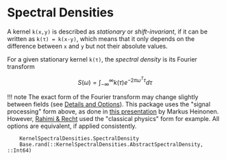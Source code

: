 # Spectral Densities

A kernel ``k(x,y)`` is described as *stationary* or *shift-invariant*, if it can be written as ``k(τ) = k(x-y)``, which means that it only depends on the difference between ``x`` and ``y`` but not their absolute values. 

For a given stationary kernel ``k(τ)``, the *spectral density* is its Fourier transform
```math
S(\omega) = \int_{-\infty}^{\infty} k(τ) e^{-2 \pi \omega^T \tau} d\tau
```


!!! note
    The exact form of the Fourier transform may change slightly between fields (see [Details and Options](https://reference.wolfram.com/language/ref/FourierTransform.html)). 
    This package uses the "signal processing" form above, as done in [this presentation](https://gpss.cc/gpss21/slides/Heinonen2021.pdf) by Markus Heinonen. However, [Rahimi & Recht](https://people.eecs.berkeley.edu/~brecht/papers/07.rah.rec.nips.pdf) used the "classical physics" form for example. 
    All options are equivalent, if applied consistently.

```@docs
    KernelSpectralDensities.SpectralDensity
    Base.rand(::KernelSpectralDensities.AbstractSpectralDensity, ::Int64)
```